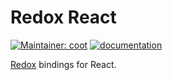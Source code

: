 # Redox React

[![Maintainer: coot](https://img.shields.io/badge/maintainer-coot-lightgrey.svg)](http://github.com/coot) [![documentation](https://pursuit.purescript.org/packages/purescript-react-redox/badge)](https://pursuit.purescript.org/packages/purescript-react-redox)

[Redox](https://github.com/coot/purescript-redox) bindings for React.
